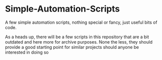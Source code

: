 # Simple-Automation-Scripts
A few simple automation scripts, nothing special or fancy, just useful bits of code.

As a heads up, there will be a few scripts in this repository that are a bit outdated and here more for archive purposes.
None the less, they should provide a good starting point for similar projects should anyone be interested in doing so
